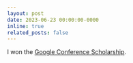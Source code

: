 ```yaml
---
layout: post
date: 2023-06-23 00:00:00-0000
inline: true
related_posts: false
---
```


I won the [Google Conference Scholarship](https://buildyourfuture.withgoogle.com/scholarships/google-conference-scholarships).
